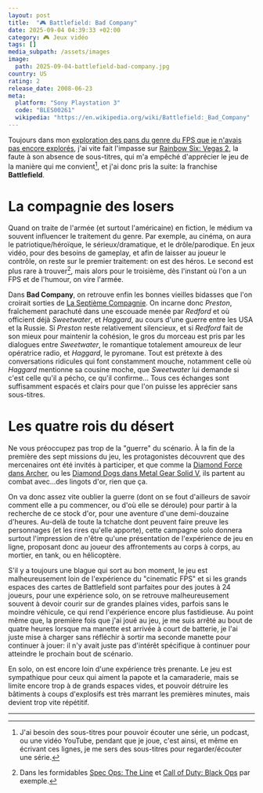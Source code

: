 ```yaml
---
layout: post
title:  "🎮 Battlefield: Bad Company"
date: 2025-09-04 04:39:33 +02:00
category: 🎮 Jeux vidéo
tags: []
media_subpath: /assets/images
image:
  path: 2025-09-04-battlefield-bad-company.jpg
country: US
rating: 2
release_date: 2008-06-23
meta:
  platform: "Sony Playstation 3"
  code: "BLES00261"
  wikipedia: "https://en.wikipedia.org/wiki/Battlefield:_Bad_Company"
---
```


Toujours dans mon [exploration des pans du genre du FPS que je n'avais pas encore explorés](/posts/tom-clancy-rainbow-six-vegas/), j'ai vite fait l'impasse sur [<i class="fab fa-wikipedia-w"></i> Rainbow Six: Vegas 2](https://fr.wikipedia.org/wiki/Tom_Clancy%27s_Rainbow_Six:_Vegas_2), la faute à son absence de sous-titres, qui m'a empêché d'apprécier le jeu de la manière qui me convient[^1], et j'ai donc pris la suite: la franchise **Battlefield**.

# La compagnie des losers

Quand on traite de l'armée (et surtout l'américaine) en fiction, le médium va souvent influencer le traitement du genre. Par exemple, au cinéma, on aura le patriotique/héroïque, le sérieux/dramatique, et le drôle/parodique. En jeux vidéo, pour des besoins de gameplay, et afin de laisser au joueur le contrôle, on reste sur le premier traitement: on est des héros. Le second est plus rare à trouver[^2], mais alors pour le troisième, dès l'instant où l'on a un FPS et de l'humour, on vire l'armée.

Dans **Bad Company**, on retrouve enfin les bonnes vieilles bidasses que l'on croirait sorties de [<i class="fab fa-wikipedia-w"></i> La Septième Compagnie](https://fr.wikipedia.org/wiki/La_Septième_Compagnie_(série_de_films)). On incarne donc _Preston_, fraîchement parachuté dans une escouade menée par _Redford_ et où officient déjà _Sweetwater_, et _Haggard_, au cours d'une guerre entre les USA et la Russie. Si _Preston_ reste relativement silencieux, 
et si _Redford_ fait de son mieux pour maintenir la cohésion, le gros du morceau est pris par les dialogues entre _Sweetwater_, le romantique totalement amoureux de leur opératrice radio, et _Haggard_, le pyromane. Tout est prétexte à des conversations ridicules qui font constamment mouche, notamment celle où _Haggard_ mentionne sa cousine moche, que _Sweetwater_ lui demande si c'est celle qu'il a pécho, ce qu'il confirme... Tous ces échanges sont suffisamment espacés et clairs pour que l'on puisse les apprécier sans sous-titres.

# Les quatre rois du désert

Ne vous préoccupez pas trop de la "guerre" du scénario. À la fin de la première des sept missions du jeu, les protagonistes découvrent que des mercenaires ont été invités à participer, et que comme la [Diamond Force dans Archer](https://archer.fandom.com/wiki/Colt_Express), ou les [Diamond Dogs dans Metal Gear Solid V](https://metalgear.fandom.com/wiki/Diamond_Dogs), ils partent au combat avec...des lingots d'or, rien que ça.

On va donc assez vite oublier la guerre (dont on se fout d'ailleurs de savoir comment elle a pu commencer, ou d'où elle se déroule) pour partir à la recherche de ce stock d'or, pour une aventure d'une demi-douzaine d'heures. Au-delà de toute la tchatche dont peuvent faire preuve les personnages (et les rires qu'elle apporte), cette campagne solo donnera surtout l'impression de n'être qu'une présentation de l'expérience de jeu en ligne, proposant donc au joueur des affrontements au corps à corps, au mortier, en tank, ou en hélicoptère.

S'il y a toujours une blague qui sort au bon moment, le jeu est malheureusement loin de l'expérience du "cinematic FPS" et si les grands espaces des cartes de Battlefield sont parfaites pour des joutes à 24 joueurs, pour une expérience solo, on se retrouve malheureusement souvent à devoir courir sur de grandes plaines vides, parfois sans le moindre véhicule, ce qui rend l'expérience encore plus fastidieuse. Au point même que, la première fois que j'ai joué au jeu, je me suis arrêté au bout de quatre heures lorsque ma manette est arrivée à court de batterie, je l'ai juste mise à charger sans réfléchir à sortir ma seconde manette pour continuer à jouer: il n'y avait juste pas d'intérêt spécifique à continuer pour atteindre le prochain bout de scénario.

En solo, on est encore loin d'une expérience très prenante. Le jeu est sympathique pour ceux qui aiment la papote et la camaraderie, mais se limite encore trop à de grands espaces vides, et pouvoir détruire les bâtiments à coups d'explosifs est très marrant les premières minutes, mais devient trop vite répétitif.

***
[^1]: J'ai besoin des sous-titres pour pouvoir écouter une série, un podcast, ou une vidéo YouTube, pendant que je joue, c'est ainsi, et même en écrivant ces lignes, je me sers des sous-titres pour regarder/écouter une série.
[^2]: Dans les formidables [<i class="fab fa-wikipedia-w"></i> Spec Ops: The Line](https://fr.wikipedia.org/wiki/Spec_Ops:_The_Line) et [<i class="fab fa-wikipedia-w"></i> Call of Duty: Black Ops](https://fr.wikipedia.org/wiki/Call_of_Duty:_Black_Ops) par exemple.